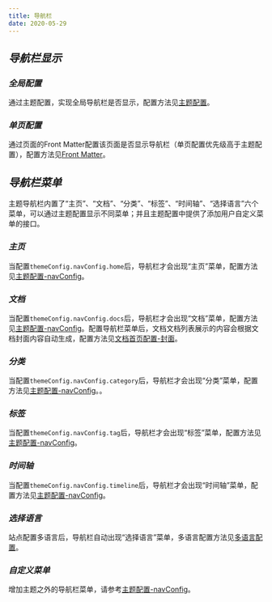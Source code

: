 ```yaml
---
title: 导航栏
date: 2020-05-29
---
```

## ***导航栏显示***
### ***全局配置***
通过主题配置，实现全局导航栏是否显示，配置方法见[主题配置]()。
### ***单页配置***
通过页面的Front Matter配置该页面是否显示导航栏（单页配置优先级高于主题配置），配置方法见[Front Matter]()。

## ***导航栏菜单***
主题导航栏内置了“主页”、“文档”、“分类”、“标签”、“时间轴”、“选择语言”六个菜单，可以通过主题配置显示不同菜单；并且主题配置中提供了添加用户自定义菜单的接口。

### ***主页***
当配置`themeConfig.navConfig.home`后，导航栏才会出现“主页”菜单，配置方法见[主题配置-navConfig](/docs/Theme/config/Theme.md#内置菜单按钮)。

### ***文档***
当配置`themeConfig.navConfig.docs`后，导航栏才会出现“文档”菜单，配置方法见[主题配置-navConfig](/docs/Theme/config/Theme.md#内置菜单按钮)。配置导航栏菜单后，文档文档列表展示的内容会根据文档封面内容自动生成，配置方法见[文档首页配置-封面](/docs/Theme/config/HomeDocs.md)。

### ***分类***
当配置`themeConfig.navConfig.category`后，导航栏才会出现“分类”菜单，配置方法见[主题配置-navConfig](/docs/Theme/config/Theme.md#内置菜单按钮)。。

### ***标签***
当配置`themeConfig.navConfig.tag`后，导航栏才会出现“标签”菜单，配置方法见[主题配置-navConfig](/docs/Theme/config/Theme.md#navconfig)。

### ***时间轴***
当配置`themeConfig.navConfig.timeline`后，导航栏才会出现“时间轴”菜单，配置方法见[主题配置-navConfig](/docs/Theme/config/Theme.md#navconfig)。

### ***选择语言***
站点配置多语言后，导航栏自动出现“选择语言”菜单，多语言配置方法见[多语言配置](/docs/Theme/config/Locales.md)。

### ***自定义菜单***
增加主题之外的导航栏菜单，请参考[主题配置-navConfig](/docs/Theme/config/Theme.md#navconfig)。